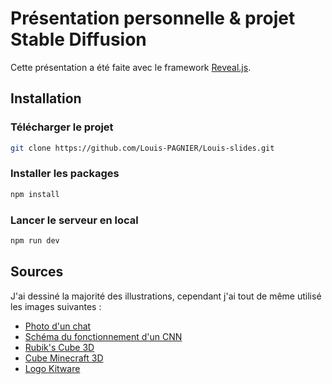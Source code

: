 # Présentation personnelle & projet Stable Diffusion

Cette présentation a été faite avec le framework [Reveal.js](https://revealjs.com).

## Installation

### Télécharger le projet
```sh
git clone https://github.com/Louis-PAGNIER/Louis-slides.git
```

### Installer les packages
```sh
npm install
```

### Lancer le serveur en local
```sh
npm run dev
```

## Sources

J'ai dessiné la majorité des illustrations, cependant j'ai tout de même utilisé les images suivantes :

- [Photo d'un chat](https://parcsaintecroix.com/fr/le-chat-forestier-en-france)
- [Schéma du fonctionnement d'un CNN](https://www.researchgate.net/publication/373832377)
- [Rubik's Cube 3D](https://codepen.io/h20x/pen/YQYrOa)
- [Cube Minecraft 3D](https://codepen.io/afonsopacifer/pen/dRvypR)
- [Logo Kitware](https://www.linkedin.com/company/kitware-sas/?originalSubdomain=fr)